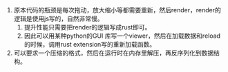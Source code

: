 1. 原本代码的瓶颈是每次拖动，放大缩小等都需要重新，然后render，render的逻辑是使用js写的，自然非常慢。
   1. 提升性能只需要把render的逻辑写成rust即可。
   2. 因此可以用某种python的GUI 库写一个viewer，然后在加载数据和reload的时候，调用rust extension写的重新加载函数。
2. 可以要求一个压缩的格式，然后在运行时在内存里解压，再反序列化到数据结构。